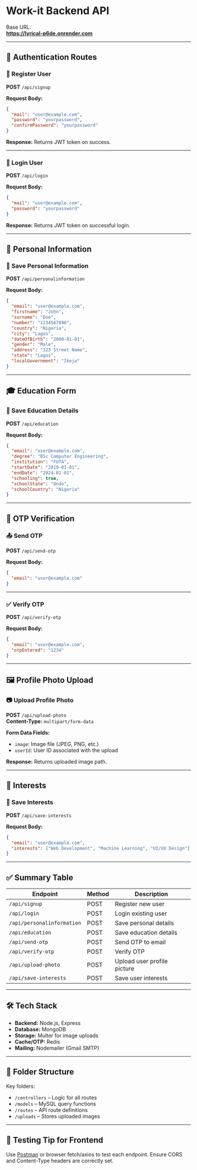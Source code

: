 # Work-it Backend API

Base URL:  
**https://lyrical-p6de.onrender.com**

---

## 📌 Authentication Routes

### 🔐 Register User
**POST** `/api/signup`

**Request Body:**
```json
{
  "mail": "user@example.com",
  "password": "yourpassword",
  "confirmPassword": "yourpassword"
}
```

**Response:**
Returns JWT token on success.

---

### 🔐 Login User
**POST** `/api/login`

**Request Body:**
```json
{
  "mail": "user@example.com",
  "password": "yourpassword"
}
```

**Response:**
Returns JWT token on successful login.

---

## 👤 Personal Information

### 📝 Save Personal Information  
**POST** `/api/personalinformation`

**Request Body:**
```json
{
  "email": "user@example.com",
  "firstname": "John",
  "surname": "Doe",
  "number": "1234567890",
  "country": "Nigeria",
  "city": "Lagos",
  "dateOfBirth": "2000-01-01",
  "gender": "Male",
  "address": "123 Street Name",
  "state": "Lagos",
  "localGovernment": "Ikeja"
}
```

---

## 🎓 Education Form

### 📘 Save Education Details  
**POST** `/api/education`

**Request Body:**
```json
{
  "email": "user@example.com",
  "degree": "BSc Computer Engineering",
  "institution": "FUTA",
  "startDate": "2019-01-01",
  "endDate": "2024-01-01",
  "schooling": true,
  "schoolState": "Ondo",
  "schoolCountry": "Nigeria"
}
```

---

## 📧 OTP Verification

### 📤 Send OTP  
**POST** `/api/send-otp`

**Request Body:**
```json
{
  "email": "user@example.com"
}
```

---

### ✅ Verify OTP  
**POST** `/api/verify-otp`

**Request Body:**
```json
{
  "email": "user@example.com",
  "otpEntered": "1234"
}
```

---

## 🖼️ Profile Photo Upload

### 📷 Upload Profile Photo  
**POST** `/api/upload-photo`  
**Content-Type:** `multipart/form-data`

**Form Data Fields:**
- `image`: Image file (JPEG, PNG, etc.)
- `userId`: User ID associated with the upload

**Response:**
Returns uploaded image path.

---

## 🌟 Interests

### 📌 Save Interests  
**POST** `/api/save-interests`

**Request Body:**
```json
{
  "email": "user@example.com",
  "interests": ["Web Development", "Machine Learning", "UI/UX Design"]
}
```

---

## ✅ Summary Table

| Endpoint               | Method | Description                        |
|------------------------|--------|------------------------------------|
| `/api/signup`          | POST   | Register new user                  |
| `/api/login`           | POST   | Login existing user                |
| `/api/personalinformation` | POST   | Save personal details              |
| `/api/education`       | POST   | Save education details             |
| `/api/send-otp`        | POST   | Send OTP to email                  |
| `/api/verify-otp`      | POST   | Verify OTP                         |
| `/api/upload-photo`    | POST   | Upload user profile picture        |
| `/api/save-interests`  | POST   | Save user interests                |

---

## 🛠️ Tech Stack

- **Backend:** Node.js, Express
- **Database:** MongoDB
- **Storage:** Multer for image uploads
- **Cache/OTP:** Redis
- **Mailing:** Nodemailer (Gmail SMTP)

---

## 📂 Folder Structure
Key folders:
- `/controllers` – Logic for all routes
- `/models` – MySQL query functions
- `/routes` – API route definitions
- `/uploads` – Stores uploaded images

---

## 🧪 Testing Tip for Frontend
Use [Postman](https://www.postman.com/) or browser fetch/axios to test each endpoint. Ensure CORS and Content-Type headers are correctly set.
